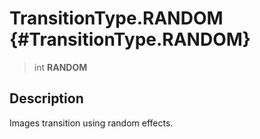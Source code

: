 TransitionType.RANDOM {#TransitionType.RANDOM}
=====================

> int **RANDOM**

Description
-----------

Images transition using random effects.

